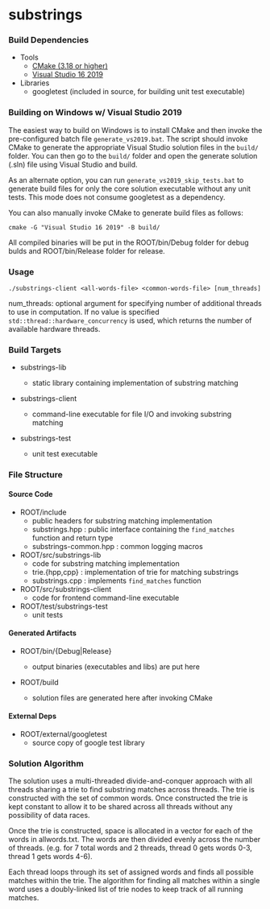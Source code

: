 # substrings
### Build Dependencies
- Tools
    - [CMake (3.18 or higher)](https://cmake.org/download/)
    - [Visual Studio 16 2019](https://visualstudio.microsoft.com/downloads/)
- Libraries
    - googletest (included in source, for building unit test executable)

### Building on Windows w/ Visual Studio 2019
The easiest way to build on Windows is to install CMake and then invoke the pre-configured batch file `generate_vs2019.bat`. The script should invoke CMake to generate the appropriate Visual Studio solution files in the `build/` folder. You can then go to the `build/` folder and open the generate solution (.sln) file using Visual Studio and build.

As an alternate option, you can run `generate_vs2019_skip_tests.bat` to generate build files for only the core solution executable without any unit tests. This mode does not consume googletest as a dependency.

You can also manually invoke CMake to generate build files as follows:
```
cmake -G "Visual Studio 16 2019" -B build/
```

All compiled binaries will be put in the ROOT/bin/Debug folder for debug bulds and ROOT/bin/Release folder for release.


### Usage
```
./substrings-client <all-words-file> <common-words-file> [num_threads]
```
num_threads:
    optional argument for specifying number of additional threads to use in computation. If no value is specified `std::thread::hardware_concurrency` is used, which returns the number of available hardware threads.


### Build Targets
- substrings-lib
    - static library containing implementation of substring matching
- substrings-client
    - command-line executable for file I/O and invoking substring matching

- substrings-test
    - unit test executable

### File Structure
#### Source Code
- ROOT/include
    - public headers for substring matching implementation
    - substrings.hpp : public interface containing the `find_matches` function and return type
    - substrings-common.hpp : common logging macros
- ROOT/src/substrings-lib
    - code for substring matching implementation
    - trie.{hpp,cpp} : implementation of trie for matching substrings
    - substrings.cpp : implements `find_matches` function
- ROOT/src/substrings-client
    - code for frontend command-line executable
- ROOT/test/substrings-test
    - unit tests

#### Generated Artifacts
- ROOT/bin/{Debug|Release}
    - output binaries (executables and libs) are put here

- ROOT/build
    - solution files are generated here after invoking CMake

#### External Deps
- ROOT/external/googletest
    - source copy of google test library

### Solution Algorithm
The solution uses a multi-threaded divide-and-conquer approach with all threads sharing a trie to find substring matches across threads. The trie is constructed with the set of common words. Once constructed the trie is kept constant to allow it to be shared across all threads without any possibility of data races.

Once the trie is constructed, space is allocated in a vector for each of the words in allwords.txt. The words are then divided evenly across the number of threads. (e.g. for 7 total words and 2 threads, thread 0 gets words 0-3, thread 1 gets words 4-6).

Each thread loops through its set of assigned words and finds all possible matches within the trie. The algorithm for finding all matches within a single word uses a doubly-linked list of trie nodes to keep track of all running matches.
